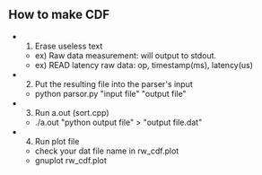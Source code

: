 
 ## How to make CDF

 - 1. Erase useless text
    - ex) Raw data measurement: will output to stdout.
    - ex) READ latency raw data: op, timestamp(ms), latency(us)

 - 2. Put the resulting file into the parser's input
    - python parsor.py "input file" "output file"

 - 3. Run a.out (sort.cpp)
    - ./a.out "python output file" > "output file.dat"

 - 4. Run plot file
    - check your dat file name in rw_cdf.plot
    - gnuplot rw_cdf.plot
